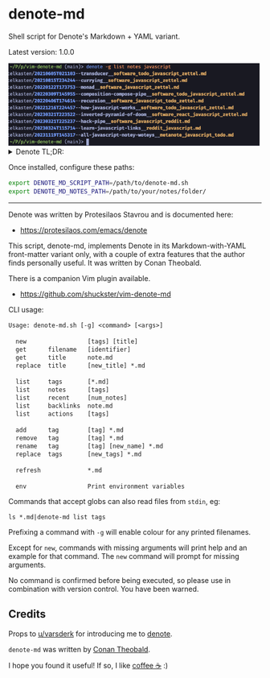 # denote-md

Shell script for Denote's Markdown + YAML variant.

Latest version: 1.0.0

<img alt="denote-md" src="./screenshot.png" width="500" />

<details>
<summary>Denote TL;DR:</summary>

The file-name format:

```
20210319T202401--single-responsibility__software_solid_zettel.md
^_____________^  ^___________________^  ^___________________^
      id                 title                   tags
```

The front-matter:

```md
---
identifier: "20210815T234244"
date: 2021-08-15T23:42:44.000Z
tags: [ "software", "javascript", "zettel" ]
title: "Currying"
---
```

The links between notes:

```
Hop along to [[denote:20210815T234244]] for more info...
```

</details>

Once installed, configure these paths:

```sh
export DENOTE_MD_SCRIPT_PATH=/path/to/denote-md.sh
export DENOTE_MD_NOTES_PATH=/path/to/your/notes/folder/
```

---

Denote was written by Protesilaos Stavrou and is documented here:
- https://protesilaos.com/emacs/denote

This script, denote-md, implements Denote in its Markdown-with-YAML
front-matter variant only, with a couple of extra features that the author
finds personally useful. It was written by Conan Theobald.

There is a companion Vim plugin available.
- https://github.com/shuckster/vim-denote-md

CLI usage:

```
Usage: denote-md.sh [-g] <command> [<args>]

  new                 [tags] [title]
  get      filename   [identifier]
  get      title      note.md
  replace  title      [new_title] *.md

  list     tags       [*.md]
  list     notes      [tags]
  list     recent     [num_notes]
  list     backlinks  note.md
  list     actions    [tags]

  add      tag        [tag] *.md
  remove   tag        [tag] *.md
  rename   tag        [tag] [new_name] *.md
  replace  tags       [new_tags] *.md

  refresh             *.md

  env                 Print environment variables
```

Commands that accept globs can also read files from `stdin`, eg:

```
ls *.md|denote-md list tags
```

Prefixing a command with `-g` will enable colour for any printed filenames.

Except for `new`, commands with missing arguments will print help and an
example for that command. The `new` command will prompt for missing arguments.

No command is confirmed before being executed, so please use in combination
with version control. You have been warned.

## Credits

Props to
[u/varsderk](https://www.reddit.com/r/vim/comments/17vm4i8/re_denote_for_vim_fineill_make_a_crappy_version/)
for introducing me to [denote](https://protesilaos.com/emacs/denote).

`denote-md` was written by [Conan Theobald](https://github.com/shuckster/).

I hope you found it useful! If so, I like [coffee ☕️](https://www.buymeacoffee.com/shuckster) :)
